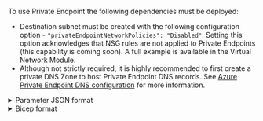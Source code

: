 To use Private Endpoint the following dependencies must be deployed:

- Destination subnet must be created with the following configuration option - `"privateEndpointNetworkPolicies": "Disabled"`.  Setting this option acknowledges that NSG rules are not applied to Private Endpoints (this capability is coming soon). A full example is available in the Virtual Network Module.
- Although not strictly required, it is highly recommended to first create a private DNS Zone to host Private Endpoint DNS records. See [Azure Private Endpoint DNS configuration](https://docs.microsoft.com/en-us/azure/private-link/private-endpoint-dns) for more information.

<details>

<summary>Parameter JSON format</summary>

```json
"privateEndpoints": {
    "value": [
        // Example showing all available fields
        {
            "name": "sxx-az-pe", // Optional: Name will be automatically generated if one is not provided here
            "subnetResourceId": "/subscriptions/<<subscriptionId>>/resourceGroups/validation-rg/providers/Microsoft.Network/virtualNetworks/sxx-az-vnet-x-001/subnets/sxx-az-subnet-x-001",
            "service": "<serviceName>", // e.g. vault, registry, blob
            "privateDnsZoneGroup": {
                "privateDNSResourceIds": [ // Optional: No DNS record will be created if a private DNS zone Resource ID is not specified
                    "/subscriptions/<<subscriptionId>>/resourceGroups/validation-rg/providers/Microsoft.Network/privateDnsZones/<privateDnsZoneName>" // e.g. privatelink.vaultcore.azure.net, privatelink.azurecr.io, privatelink.blob.core.windows.net
                ]
            },
            "customDnsConfigs": [ // Optional
                {
                    "fqdn": "customname.test.local",
                    "ipAddresses": [
                        "10.10.10.10"
                    ]
                }
            ]
        },
        // Example showing only mandatory fields
        {
            "subnetResourceId": "/subscriptions/<<subscriptionId>>/resourceGroups/validation-rg/providers/Microsoft.Network/virtualNetworks/sxx-az-vnet-x-001/subnets/sxx-az-subnet-x-001",
            "service": "<serviceName>" // e.g. vault, registry, blob
        }
    ]
}
```

</details>

<details>

<summary>Bicep format</summary>

```bicep
privateEndpoints:  [
    // Example showing all available fields
    {
        name: 'sxx-az-pe' // Optional: Name will be automatically generated if one is not provided here
        subnetResourceId: '/subscriptions/<<subscriptionId>>/resourceGroups/validation-rg/providers/Microsoft.Network/virtualNetworks/sxx-az-vnet-x-001/subnets/sxx-az-subnet-x-001'
        service: '<serviceName>' // e.g. vault, registry, blob
        privateDnsZoneGroup: {
            privateDNSResourceIds: [ // Optional: No DNS record will be created if a private DNS zone Resource ID is not specified
                '/subscriptions/<<subscriptionId>>/resourceGroups/validation-rg/providers/Microsoft.Network/privateDnsZones/<privateDnsZoneName>' // e.g. privatelink.vaultcore.azure.net, privatelink.azurecr.io, privatelink.blob.core.windows.net
            ]
        }
        // Optional
        customDnsConfigs: [
            {
                fqdn: 'customname.test.local'
                ipAddresses: [
                    '10.10.10.10'
                ]
            }
        ]
    }
    // Example showing only mandatory fields
    {
        subnetResourceId: '/subscriptions/<<subscriptionId>>/resourceGroups/validation-rg/providers/Microsoft.Network/virtualNetworks/sxx-az-vnet-x-001/subnets/sxx-az-subnet-x-001'
        service: '<serviceName>' // e.g. vault, registry, blob
    }
]
```

</details>
<p>
